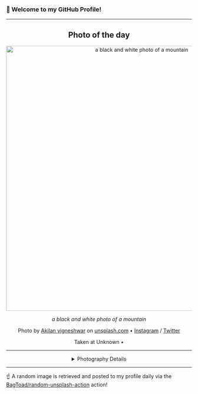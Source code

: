 ### 👋 Welcome to my GitHub Profile!

----
<div align="center">

## Photo of the day
  
  <a href="https://unsplash.com/photos/a-black-and-white-photo-of-a-mountain-LTvgn-97uqA"><img width="720" src="https://images.unsplash.com/photo-1678215869959-0e8b6cf5bf30?crop=entropy&cs=tinysrgb&fit=max&fm=jpg&ixid=M3w1OTQ0OTd8MHwxfHJhbmRvbXx8fHx8fHx8fDE3NjExOTk4OTZ8&ixlib=rb-4.1.0&q=80&w=1080" alt="a black and white photo of a mountain"></a>
  
  <em>a black and white photo of a mountain</em>
  
  <em></em>

  Photo by [Akilan vigneshwar](null) on [unsplash.com](https://unsplash.com/) • [Instagram](https://instagram.com/__aki__mm) / [Twitter](https://twitter.com/akilanvignesh)
  
  Taken at Unknown • 
  
  ---
  
<details>
<summary>Photography Details</summary>
  
| Parameter     | Value |
| ------------- | ----- |
| Camera Model  | X-T3 |
| Exposure Time | 1/1000 |
| Aperture      | 1.0 |
| Focal Length  | 21.0 |
| ISO           | 800 |
| Location      | Unknown (null) |
| Coordinates   | Latitude 0, Longitude 0 |

</details>

</div>

----

☝️ A random image is retrieved and posted to my profile daily via the [BagToad/random-unsplash-action](https://github.com/BagToad/random-unsplash-action) action!
